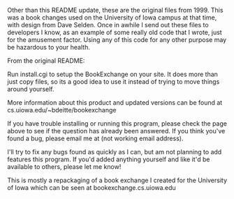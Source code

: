 Other than this README update, these are the original files from 1999.  This was a book changes used on the University of Iowa campus at that time, with design from Dave Selden.  Once in awhile I send out these files to developers I know, as an example of some really old code that I wrote, just for the amusement factor.  Using any of this code for any other purpose may be hazardous to your health.

From the original README:

Run install.cgi to setup the BookExchange on your site.  It does more than
just copy files, so its a good idea to use it instead of trying to move
things around yourself.

More information about this product and updated versions can be found at
cs.uiowa.edu/~bdeitte/bookexchange

If you have trouble installing or running this program, please check the
page above to see if the question has already been answered.  If you think
you've found a bug, please email me at (not working email address).

I'll try to fix any bugs found as quickly as I can, but am not planning to
add features this program.  If you'd added anything yourself and like it'd be
available to others, please let me know!

This is mostly a repackaging of a book exchange I created for the
University of Iowa which can be seen at bookexchange.cs.uiowa.edu
